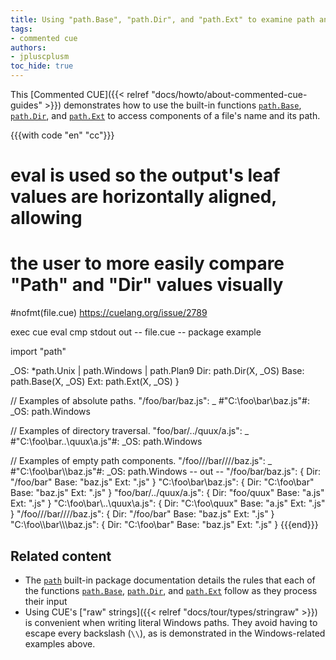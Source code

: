 ```yaml
---
title: Using "path.Base", "path.Dir", and "path.Ext" to examine path and filename components
tags:
- commented cue
authors:
- jpluscplusm
toc_hide: true
---
```


This [Commented CUE]({{< relref "docs/howto/about-commented-cue-guides" >}})
demonstrates how to use the built-in functions
[`path.Base`](https://pkg.go.dev/cuelang.org/go/pkg/path#Base),
[`path.Dir`](https://pkg.go.dev/cuelang.org/go/pkg/path#Dir), and
[`path.Ext`](https://pkg.go.dev/cuelang.org/go/pkg/path#Ext)
to access components of a file's name and its path.

{{{with code "en" "cc"}}}
# eval is used so the output's leaf values are horizontally aligned, allowing
# the user to more easily compare "Path" and "Dir" values visually
#nofmt(file.cue) https://cuelang.org/issue/2789

exec cue eval
cmp stdout out
-- file.cue --
package example

import "path"

[X=string]: {
	_OS: *path.Unix | path.Windows | path.Plan9
	Dir:  path.Dir(X, _OS)
	Base: path.Base(X, _OS)
	Ext:  path.Ext(X, _OS)
}

// Examples of absolute paths.
"/foo/bar/baz.js": _
#"C:\foo\bar\baz.js"#: _OS: path.Windows

// Examples of directory traversal.
"foo/bar/../quux/a.js": _
#"C:\foo\bar\..\quux\a.js"#: _OS: path.Windows

// Examples of empty path components.
"/foo///bar////baz.js": _
#"C:\foo\\bar\\\baz.js"#: _OS: path.Windows
-- out --
"/foo/bar/baz.js": {
    Dir:  "/foo/bar"
    Base: "baz.js"
    Ext:  ".js"
}
"C:\\foo\\bar\\baz.js": {
    Dir:  "C:\\foo\\bar"
    Base: "baz.js"
    Ext:  ".js"
}
"foo/bar/../quux/a.js": {
    Dir:  "foo/quux"
    Base: "a.js"
    Ext:  ".js"
}
"C:\\foo\\bar\\..\\quux\\a.js": {
    Dir:  "C:\\foo\\quux"
    Base: "a.js"
    Ext:  ".js"
}
"/foo///bar////baz.js": {
    Dir:  "/foo/bar"
    Base: "baz.js"
    Ext:  ".js"
}
"C:\\foo\\\\bar\\\\\\baz.js": {
    Dir:  "C:\\foo\\bar"
    Base: "baz.js"
    Ext:  ".js"
}
{{{end}}}

## Related content

- The [`path`](https://pkg.go.dev/cuelang.org/go/pkg/path) built-in package
  documentation details the rules that each of the functions
  [`path.Base`](https://pkg.go.dev/cuelang.org/go/pkg/path#Base),
  [`path.Dir`](https://pkg.go.dev/cuelang.org/go/pkg/path#Dir), and
  [`path.Ext`](https://pkg.go.dev/cuelang.org/go/pkg/path#Ext) follow
  as they process their input
- Using CUE's ["raw" strings]({{< relref "docs/tour/types/stringraw" >}}) is
  convenient when writing literal Windows paths. They avoid having to escape
  every backslash (`\\`), as is demonstrated in the Windows-related examples
  above.
